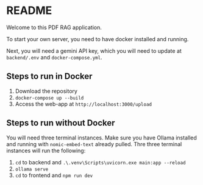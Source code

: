 # README

Welcome to this PDF RAG application.

To start your own server, you need to have docker installed and running.

Next, you will need a gemini API key, which you will need to update at `backend/.env` and `docker-compose.yml`.

## Steps to run in Docker

1. Download the repository
2. `docker-compose up --build`
3. Access the web-app at `http://localhost:3000/upload`

## Steps to run without Docker

You will need three terminal instances. Make sure you have Ollama installed and running with `nomic-embed-text` already pulled. Thre three terminal instances will run the following:

1. `cd` to backend and `.\.venv\Scripts\uvicorn.exe main:app --reload`
2. `ollama serve`
3. `cd` to frontend and `npm run dev`
